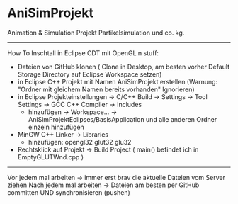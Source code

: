 AniSimProjekt
=====================

Animation & Simulation Projekt
Partikelsimulation und co. kg.

________________________________

How To Inschtall in Eclipse CDT mit OpenGL n stuff:

+ Dateien von GitHub klonen ( Clone in Desktop, am besten vorher Default Storage Directory auf Eclipse Workspace setzen)
+ in Eclipse C++ Projekt mit Namen AniSimProjekt erstellen (Warnung: "Ordner mit gleichem Namen bereits vorhanden" Ignorieren)
+ in Eclipse Projekteinstellungen -> C/C++ Build -> Settings -> Tool Settings -> GCC C++ Compiler -> Includes
  - hinzufügen -> Workspace... -> AniSimProjektEclipses/BasisApplication und alle anderen Ordner einzeln hinzufügen
+ MinGW C++ Linker -> Libraries 
  - hinzufügen: opengl32
                glut32
                glu32
+ Rechtsklick auf Projekt -> Build Project ( main() befindet ich in EmptyGLUTWnd.cpp )

________________________________

Vor jedem mal arbeiten -> immer erst brav die aktuelle Dateien vom Server ziehen
Nach jedem mal arbeiten -> Dateien am besten per GitHub committen UND synchronisieren (pushen)
